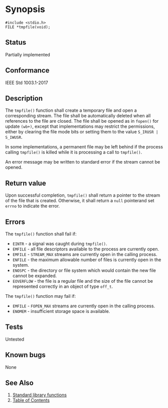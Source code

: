 # Synopsis 

`#include <stdio.h>`</br>
`FILE *tmpfile(void);`</br>


## Status

Partially implemented

## Conformance

IEEE Std 1003.1-2017

## Description





The `tmpfile()` function shall create a temporary file and open a corresponding stream. The file shall be automatically deleted when all references to the file are closed. The file shall be opened as in `fopen()` for update `(wb+)`, except that implementations may restrict the permissions, either by clearing the file mode bits or setting them to the value `S_IRUSR | S_IWUSR`.

In some implementations, a permanent file may be left behind if the process calling `tmpfile()` is killed while it is processing a call to `tmpfile()`.

An error message may be written to standard error if the stream cannot be opened. 



## Return value



Upon successful completion, `tmpfile()` shall return a pointer to the stream of the file that is created. Otherwise, it shall return a `null` pointerand set `errno` to indicate the error. 



## Errors



The `tmpfile()` function shall fail if:

* `EINTR` - a signal was caught during `tmpfile()`. </br>
* `EMFILE` - all file descriptors available to the process are currently open. </br>
* `EMFILE` - `STREAM_MAX` streams are currently open in the calling process. </br>
* `ENFILE` - the maximum allowable number of files is currently open in the system. </br>
* `ENOSPC` - the directory or file system which would contain the new file cannot be expanded. </br>
* `EOVERFLOW` - the file is a regular file and the size of the file cannot be represented correctly in an object of type `off_t`. </br>

The `tmpfile()` function may fail if:

* `EMFILE` - `FOPEN_MAX` streams are currently open in the calling process. </br>
* `ENOMEM` - insufficient storage space is available. </br>



## Tests

Untested

## Known bugs

None

## See Also 

1. [Standard library functions](../README.md)
2. [Table of Contents](../../../README.md)
